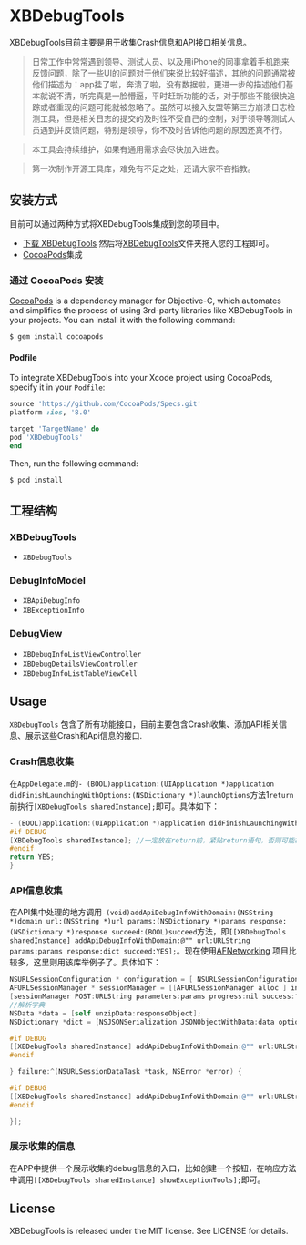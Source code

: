 # XBDebugTools

XBDebugTools目前主要是用于收集Crash信息和API接口相关信息。

>  日常工作中常常遇到领导、测试人员、以及用iPhone的同事拿着手机跑来反馈问题，除了一些UI的问题对于他们来说比较好描述，其他的问题通常被他们描述为：app挂了啦，奔溃了啦，没有数据啦，更进一步的描述他们基本就说不清，听完真是一脸懵逼，平时赶新功能的话，对于那些不能很快追踪或者重现的问题可能就被忽略了。虽然可以接入友盟等第三方崩溃日志检测工具，但是相关日志的提交的及时性不受自己的控制，对于领导等测试人员遇到并反馈问题，特别是领导，你不及时告诉他问题的原因还真不行。

>  本工具会持续维护，如果有通用需求会尽快加入进去。

>  第一次制作开源工具库，难免有不足之处，还请大家不吝指教。

## 安装方式
目前可以通过两种方式将XBDebugTools集成到您的项目中。
- [下载 XBDebugTools](https://github.com/yanxiaobing/XBDebugTools/archive/master.zip) 然后将[XBDebugTools]()文件夹拖入您的工程即可。
- [CocoaPods](http://cocoapods.org)集成

### 通过 CocoaPods 安装

[CocoaPods](http://cocoapods.org) is a dependency manager for Objective-C, which automates and simplifies the process of using 3rd-party libraries like XBDebugTools in your projects. You can install it with the following command:

```bash
$ gem install cocoapods
```

#### Podfile

To integrate XBDebugTools into your Xcode project using CocoaPods, specify it in your `Podfile`:

```ruby
source 'https://github.com/CocoaPods/Specs.git'
platform :ios, '8.0'

target 'TargetName' do
pod 'XBDebugTools'
end
```

Then, run the following command:

```bash
$ pod install
```

## 工程结构

### XBDebugTools

- `XBDebugTools`

### DebugInfoModel

- `XBApiDebugInfo`
- `XBExceptionInfo`

### DebugView

- `XBDebugInfoListViewController`
- `XBDebugDetailsViewController`
- `XBDebugInfoListTableViewCell`

## Usage

`XBDebugTools` 包含了所有功能接口，目前主要包含Crash收集、添加API相关信息、展示这些Crash和Api信息的接口.

### Crash信息收集
在```AppDelegate.m```的```- (BOOL)application:(UIApplication *)application didFinishLaunchingWithOptions:(NSDictionary *)launchOptions```方法1```return```前执行```[XBDebugTools sharedInstance];```即可。具体如下：
```objective-c
- (BOOL)application:(UIApplication *)application didFinishLaunchingWithOptions:(NSDictionary *)launchOptions {
#if DEBUG
[XBDebugTools sharedInstance]; //一定放在return前，紧贴return语句，否则可能被第三方收集工具重写相关方法导致收集不到Crash信息
#endif
return YES;
}
```
### API信息收集
在API集中处理的地方调用```-(void)addApiDebugInfoWithDomain:(NSString *)domain url:(NSString *)url params:(NSDictionary *)params response:(NSDictionary *)response succeed:(BOOL)succeed```方法，即```[[XBDebugTools sharedInstance] addApiDebugInfoWithDomain:@"" url:URLString params:params response:dict succeed:YES];```。现在使用[AFNetworking](https://github.com/AFNetworking/AFNetworking) 项目比较多，这里则用该库举例子了。具体如下：
```objective-c
NSURLSessionConfiguration * configuration = [ NSURLSessionConfiguration  defaultSessionConfiguration ];
AFURLSessionManager * sessionManager = [[AFURLSessionManager alloc ] initWithSessionConfiguration： configuration];
[sessionManager POST:URLString parameters:params progress:nil success:^(NSURLSessionDataTask *task, id responseObject) {
//解析字典
NSData *data = [self unzipData:responseObject];
NSDictionary *dict = [NSJSONSerialization JSONObjectWithData:data options:NSJSONReadingMutableContainers error:nil];

#if DEBUG
[[XBDebugTools sharedInstance] addApiDebugInfoWithDomain:@"" url:URLString params:params response:dict succeed:YES];
#endif

} failure:^(NSURLSessionDataTask *task, NSError *error) {

#if DEBUG
[[XBDebugTools sharedInstance] addApiDebugInfoWithDomain:@"" url:URLString params:params response:@{@"errorDes":error.localizedDescription} succeed:NO];
#endif

}];
```

### 展示收集的信息
在APP中提供一个展示收集的debug信息的入口，比如创建一个按钮，在响应方法中调用```[[XBDebugTools sharedInstance] showExceptionTools];```即可。

## License

XBDebugTools is released under the MIT license. See LICENSE for details.



